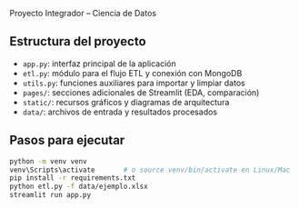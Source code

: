 Proyecto Integrador – Ciencia de Datos

## Estructura del proyecto

- `app.py`: interfaz principal de la aplicación
- `etl.py`: módulo para el flujo ETL y conexión con MongoDB
- `utils.py`: funciones auxiliares para importar y limpiar datos
- `pages/`: secciones adicionales de Streamlit (EDA, comparación)
- `static/`: recursos gráficos y diagramas de arquitectura
- `data/`: archivos de entrada y resultados procesados

## Pasos para ejecutar

```bash
python -m venv venv
venv\Scripts\activate       # o source venv/bin/activate en Linux/Mac
pip install -r requirements.txt
python etl.py -f data/ejemplo.xlsx
streamlit run app.py
```
